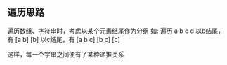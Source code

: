 ## 遍历思路
遍历数组、字符串时，考虑以某个元素结尾作为分组
如: 遍历 a b c d
    以b结尾，有
            [a b] [b]
    以c结尾，有
    		[a b c] [b c] [c]

这样，每一个字串之间便有了某种递推关系    